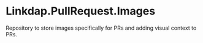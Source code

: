 # Linkdap.PullRequest.Images
Repository to store images specifically for PRs and adding visual context to PRs.
